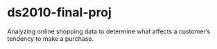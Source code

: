 # ds2010-final-proj
Analyzing online shopping data to determine what affects a customer’s tendency to make a purchase.
